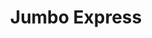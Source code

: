 ---
title: "Jumbo Express"
url: /san-carlos-de-bariloche/jumbo-express-clemente-onelli/
shop: juguetes
---